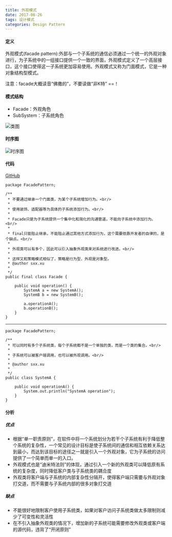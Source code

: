 ```yaml
---
title: 外观模式
date: 2017-06-26
tags: 设计模式
categories: Design Pattern
---
```


#### 定义 ####

外观模式(facade pattern):外部与一个子系统的通信必须通过一个统一的外观对象进行，为子系统中的一组接口提供一个一致的界面，外观模式定义了一个高层接口，这个接口使得这一子系统更加容易使用。外观模式又称为门面模式，它是一种对象结构型模式。

注意：facade大概读音“佛撒的”，不要读做“非K特” ==！
  
#### 模式结构 ####

- Facade：外观角色
- SubSystem：子系统角色

![类图](/images/facade_pattern_class_diagram.png)
  
#### 时序图 ####

![时序图](/images/facade_pattern_sequence_diagram.png)

#### 代码 ####

[GitHub](https://github.com/xusx1024/DesignPatternDemoCode/tree/master/FacadePattern)

	package FacadePattern;
	
	/**
	 * 不要通过继承一个门面类，为某个子系统增加行为。<br/>
	 * 
	 * 使用装饰、适配器等为具体的子系统添加行为。<br/>
	 * 
	 * Facade只是为子系统提供一个集中化和简化的沟通管道，不能向子系统中添加行为。<br/>
	 * 
	 * final只能阻止继承，不能阻止通过其他方式添加行为，这个需要依靠开发者的自律的，是个缺点。<br/>
	 * 
	 * 外观类可以有多个，因此可以引入抽象外观类来对系统进行改进。<br/>
	 * 
	 * 这样又和策略模式相似了，策略是行为型，外观是对象型。
	 * @author sxx.xu
	 *
	 */
	public final class Facade {
	
		public void operation() {
			SystemA a = new SystemA();
			SystemB b = new SystemB();
	
			a.operationA();
			b.operationB();
		}
	}

********
	
	package FacadePattern;
	
	/**
	 * 可以同时有多个子系统类，每个子系统都不是一个单独的类，而是一个类的集合。<br/>
	 * 
	 * 子系统可以被客户端调用，也可以被外观调用。<br/>
	 * 
	 * @author sxx.xu
	 *
	 */
	public class SystemA {
	
		public void operationA() {
			System.out.println("SystemA operation");
		}
	}

#### 分析 ####


##### 优点 #####

- 根据“单一职责原则”，在软件中将一个系统划分为若干个子系统有利于降低整个系统的复杂性，一个常见的设计目标是使子系统间的通信和相互依赖关系达到最小，而达到该目标的途径之一就是引入一个外观对象，它为子系统的访问提供了一个简单而单一的入口。
- 外观模式也是“迪米特法则”的体现，通过引入一个新的外观类可以降低原有系统的复杂度，同时降低客户类与子系统类的耦合度
- 外观类将客户端与子系统的内部复杂性分隔开，使得客户端只需要与外观对象打交道，而不需要与子系统内部的很多对象打交道

##### 缺点 #####

-  不能很好地限制客户使用子系统类，如果对客户访问子系统类做太多限制则减少了可变性和灵活性
-  在不引入抽象外观类的情况下，增加新的子系统可能需要修改外观类或客户端的源代码，违背了“开闭原则”

 



 




